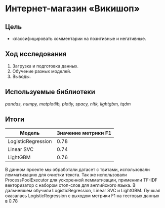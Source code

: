 # Интернет-магазин «Викишоп»

## Цель
- классифицировать комментарии на позитивные и негативные.

## Ход исследования

1. Загрузка и подготовка данных.
2. Обучение разных моделей. 
3. Выводы.

## Используемые библиотеки
*pandas, numpy, matplotlib, plotly, spacy, nltk, lightgbm, tqdm*

## Итоги
|Модель|Значение метрики F1|
|---|---|
|LogisticRegression|0.78|
|Linear SVC|0.74|
|LightGBM|0.76|

В данном проекте мы обработали датасет с твитами, использовали лемматизацию для очистки текста. Так же использовали ProcessPoolExecutor для ускоренной лемматизации, применили TF-IDF векторизатор с набором стоп-слов для английского языка. В дальнейшем обучили LogisticRegression, Linear SVC и LightGBM. Лучшая оказалась LogisticRegression с выходом метрики F1 на тестовых данных в 0.78
